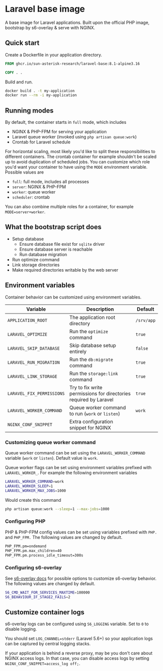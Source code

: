 # Laravel base image

A base image for Laravel applications. Built upon the official PHP image, bootstrap by s6-overlay & serve with NGINX.

## Quick start

Create a Dockerfile in your application directory.

```Dockerfile
FROM ghcr.io/sun-asterisk-research/laravel-base:8.1-alpine3.16

COPY . .
```

Build and run.

```sh
docker build . -t my-application
docker run --rm -i my-application
```

## Running modes

By default, the container starts in `full` mode, which includes

- NGINX & PHP-FPM for serving your application
- Laravel queue worker (invoked using `php artisan queue:work`)
- Crontab for Laravel schedule

For horizontal scaling, most likely you'd like to split these responsibilities to different containers.
The crontab container for example shouldn't be scaled up to avoid duplication of scheduled jobs.
You can customize which role you'd want your container to have using the `MODE` environment variable.
Possible values are

- `full`: full mode, includes all processes
- `server`: NGINX & PHP-FPM
- `worker`: queue worker
- `scheduler`: crontab

You can also combine multiple roles for a container, for example `MODE=server+worker`.

## What the bootstrap script does

- Setup database
  - Ensure database file exist for `sqlite` driver
  - Ensure database server is reachable
  - Run database migration
- Run optimize command
- Link storage directories
- Make required directories writable by the web server

## Environment variables

Container behavior can be customized using environment variables.

| Variable                  | Description                                                      | Default    |
|---------------------------|------------------------------------------------------------------|------------|
| `APPLICATION_ROOT`        | The application root directory                                   | `/srv/app` |
| `LARAVEL_OPTIMIZE`        | Run the `optimize` command                                       | `true`     |
| `LARAVEL_SKIP_DATABASE`   | Skip database setup entirely                                     | `false`    |
| `LARAVEL_RUN_MIGRATION`   | Run the `db:migrate` command                                     | `true`     |
| `LARAVEL_LINK_STORAGE`    | Run the `storage:link` command                                   | `true`     |
| `LARAVEL_FIX_PERMISSIONS` | Try to fix write permissions for directories required by Laravel | `true`     |
| `LARAVEL_WORKER_COMMAND`  | Queue worker command to run (`work` or `listen`)                 | `work`     |
| `NGINX_CONF_SNIPPET`      | Extra configuration snippet for NGINX                            |            |

### Customizing queue worker command

Queue worker command can be set using the `LARAVEL_WORKER_COMMAND` variable (`work` or `listen`).
Default value is `work`.

Queue worker flags can be set using environment variables prefixed with `LARAVEL_WORKER_`.
For example the following environment variables

```sh
LARAVEL_WORKER_COMMAND=work
LARAVEL_WORKER_SLEEP=1
LARAVEL_WORKER_MAX_JOBS=1000
```

Would create this command

```sh
php artisan queue:work --sleep=1 --max-jobs=1000
```

### Configuring PHP

PHP & PHP-FPM config values can be set using variables prefixed with `PHP.` and `PHP_FPM.`
The following values are changed by default.

```sh
PHP_FPM.pm=ondemand
PHP_FPM.pm.max_children=40
PHP_FPM.pm.process_idle_timeout=300s
```

### Configuring s6-overlay

See [s6-overlay docs](https://github.com/just-containers/s6-overlay#customizing-s6-behaviour) for possible options to
customize s6-overlay behavior. The following values are changed by default.

```sh
S6_CMD_WAIT_FOR_SERVICES_MAXTIME=100000
S6_BEHAVIOUR_IF_STAGE2_FAILS=2
```

## Customize container logs

s6-overlay logs can be configured using `S6_LOGGING` variable. Set to `0` to disable logging.

You should set `LOG_CHANNEL=stderr` (Laravel 5.6+) so your application logs can be captured by central logging stacks.

If your application is behind a reverse proxy, may be you don't care about NGINX access logs.
In that case, you can disable access logs by setting `NGINX_CONF_SNIPPET=access_log off;`.
